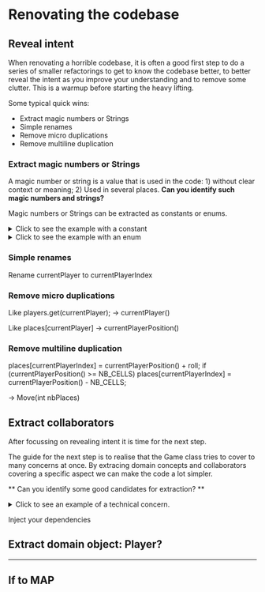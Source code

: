 # Renovating the codebase

## Reveal intent

When renovating a horrible codebase, it is often a good first step to do a series of smaller refactorings to get to know the codebase better, to better reveal the intent as you improve your understanding and to remove some clutter. This is a warmup before starting the heavy lifting.

Some typical quick wins:

* Extract magic numbers or Strings
* Simple renames
* Remove micro duplications
* Remove multiline duplication


### Extract magic numbers or Strings

A magic number or string is a value that is used in the code: 1) without clear context or meaning; 2) Used in several places.
**Can you identify such magic numbers and strings?**

Magic numbers or Strings can be extracted as constants or enums. 

<details>
  <summary>Click to see the example with a constant</summary>
  <p>
    
  Like NB_CELLS
  
  </p>
</details>

<details>
  <summary>Click to see the example with an enum </summary>
  <p>
    
  Like POP, SCIENCE, SPORT, ROCK to an enum QuestionCategorie
  
  </p>
</details>


### Simple renames

Rename currentPlayer to currentPlayerIndex

### Remove micro duplications

Like players.get(currentPlayer); -> currentPlayer()

Like places[currentPlayer] -> currentPlayerPosition()

### Remove multiline duplication

places[currentPlayerIndex] = currentPlayerPosition() + roll;
if (currentPlayerPosition() >= NB_CELLS) places[currentPlayerIndex] = currentPlayerPosition() - NB_CELLS;

-> Move(int nbPlaces)

## Extract collaborators

After focussing on revealing intent it is time for the next step.

The guide for the next step is to realise that the Game class tries to cover to many concerns at once. By extracing domain concepts and collaborators covering a specific aspect we can make the code a lot simpler. 

** Can you identify some good candidates for extraction? **

<details>
  <summary>Click to see an example of a technical concern. </summary>
  <p>
    
  Everywhere in the code the output is written directly to the console (System.out in Java). This makes it hard in our test (remember the setOut in the Golden Master), but also makes it pretty to use this in the context of a website or mobile application. Extracting a reporter that reports about what happens in the game would be a big step forward. 
  
  The first step towards a reporter is to extract the System.out in a method. 
  
  ```java
    private void report(String message) {
        System.out.println(message);
    }
  ```
  
  The next step is to create a Reporter class and move the method there. 
  
  ```java
    public class Reporter {
      public Reporter() {
      }

      void report(String message) {
          System.out.println(message);
      }
    }
    
  ```
  
  And everywhere in the code you will find: 
  
  ```java
    reporter.report(...);
  ```
  
  Next we ensure the dependencies are properly injected: 
  
  ```java 
    public class Reporter {

      private PrintStream stream;

      public Reporter(PrintStream stream) {
          this.stream = stream;
      }
    ...
    
    }
    
    
    public class Game {

    ...

    private final Reporter reporter;

   ...

    public Game(Reporter reporter) {
        ...
        this.reporter = reporter;
    }
    ...
    
    }
  ```
  
  
  
  </p>
</details>






Inject your dependencies



## Extract domain object: Player?
---
## If to MAP









